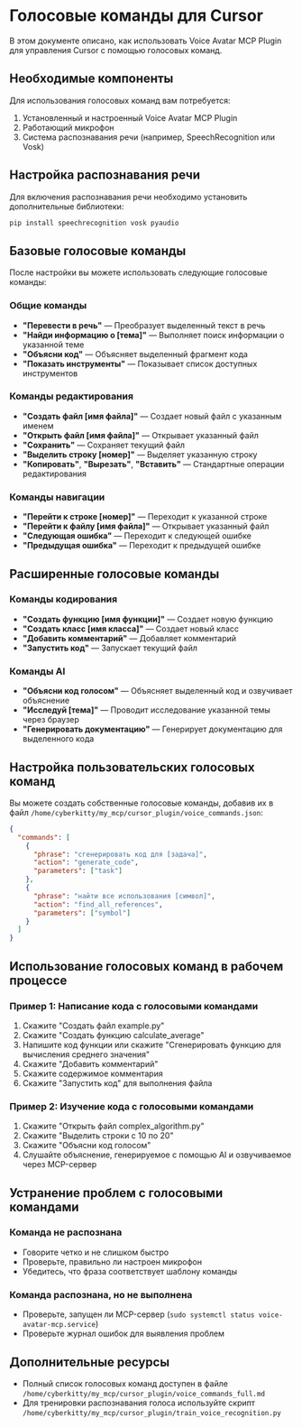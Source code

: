 # Голосовые команды для Cursor

В этом документе описано, как использовать Voice Avatar MCP Plugin для управления Cursor с помощью голосовых команд.

## Необходимые компоненты

Для использования голосовых команд вам потребуется:

1. Установленный и настроенный Voice Avatar MCP Plugin
2. Работающий микрофон
3. Система распознавания речи (например, SpeechRecognition или Vosk)

## Настройка распознавания речи

Для включения распознавания речи необходимо установить дополнительные библиотеки:

```bash
pip install speechrecognition vosk pyaudio
```

## Базовые голосовые команды

После настройки вы можете использовать следующие голосовые команды:

### Общие команды

- **"Перевести в речь"** — Преобразует выделенный текст в речь
- **"Найди информацию о [тема]"** — Выполняет поиск информации о указанной теме
- **"Объясни код"** — Объясняет выделенный фрагмент кода
- **"Показать инструменты"** — Показывает список доступных инструментов

### Команды редактирования

- **"Создать файл [имя файла]"** — Создает новый файл с указанным именем
- **"Открыть файл [имя файла]"** — Открывает указанный файл
- **"Сохранить"** — Сохраняет текущий файл
- **"Выделить строку [номер]"** — Выделяет указанную строку
- **"Копировать"**, **"Вырезать"**, **"Вставить"** — Стандартные операции редактирования

### Команды навигации

- **"Перейти к строке [номер]"** — Переходит к указанной строке
- **"Перейти к файлу [имя файла]"** — Открывает указанный файл
- **"Следующая ошибка"** — Переходит к следующей ошибке
- **"Предыдущая ошибка"** — Переходит к предыдущей ошибке

## Расширенные голосовые команды

### Команды кодирования

- **"Создать функцию [имя функции]"** — Создает новую функцию
- **"Создать класс [имя класса]"** — Создает новый класс
- **"Добавить комментарий"** — Добавляет комментарий
- **"Запустить код"** — Запускает текущий файл

### Команды AI

- **"Объясни код голосом"** — Объясняет выделенный код и озвучивает объяснение
- **"Исследуй [тема]"** — Проводит исследование указанной темы через браузер
- **"Генерировать документацию"** — Генерирует документацию для выделенного кода

## Настройка пользовательских голосовых команд

Вы можете создать собственные голосовые команды, добавив их в файл `/home/cyberkitty/my_mcp/cursor_plugin/voice_commands.json`:

```json
{
  "commands": [
    {
      "phrase": "сгенерировать код для [задача]",
      "action": "generate_code",
      "parameters": ["task"]
    },
    {
      "phrase": "найти все использования [символ]",
      "action": "find_all_references",
      "parameters": ["symbol"]
    }
  ]
}
```

## Использование голосовых команд в рабочем процессе

### Пример 1: Написание кода с голосовыми командами

1. Скажите "Создать файл example.py"
2. Скажите "Создать функцию calculate_average"
3. Напишите код функции или скажите "Сгенерировать функцию для вычисления среднего значения"
4. Скажите "Добавить комментарий"
5. Скажите содержимое комментария
6. Скажите "Запустить код" для выполнения файла

### Пример 2: Изучение кода с голосовыми командами

1. Скажите "Открыть файл complex_algorithm.py"
2. Скажите "Выделить строки с 10 по 20"
3. Скажите "Объясни код голосом"
4. Слушайте объяснение, генерируемое с помощью AI и озвучиваемое через MCP-сервер

## Устранение проблем с голосовыми командами

### Команда не распознана

- Говорите четко и не слишком быстро
- Проверьте, правильно ли настроен микрофон
- Убедитесь, что фраза соответствует шаблону команды

### Команда распознана, но не выполнена

- Проверьте, запущен ли MCP-сервер (`sudo systemctl status voice-avatar-mcp.service`)
- Проверьте журнал ошибок для выявления проблем

## Дополнительные ресурсы

- Полный список голосовых команд доступен в файле `/home/cyberkitty/my_mcp/cursor_plugin/voice_commands_full.md`
- Для тренировки распознавания голоса используйте скрипт `/home/cyberkitty/my_mcp/cursor_plugin/train_voice_recognition.py` 